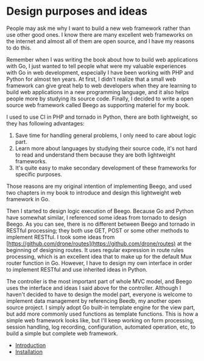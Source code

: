 # Design purposes and ideas

People may ask me why I want to build a new web framework rather than use other good ones. I know there are many excellent web frameworks on the internet and almost all of them are open source, and I have my reasons to do this.

Remember when I was writing the book about how to build web applications with Go, I just wanted to tell people what were my valuable experiences with Go in web development, especially I have been working with PHP and Python for almost ten years. At first, I didn't realize that a small web framework can give great help to web developers when they are learning to build web applications in a new programming language, and it also helps people more by studying its source code. Finally, I decided to write a open source web framework called Beego as supporting materiel for my book.

I used to use CI in PHP and tornado in Python, there are both lightweight, so they has following advantages:

1. Save time for handling general problems, I only need to care about logic part.
2. Learn more about languages by studying their source code, it's not hard to read and understand them because they are both lightweight frameworks.
3. It's quite easy to make secondary development of these frameworks for specific purposes.

Those reasons are my original intention of implementing Beego, and used two chapters in my book to introduce and design this lightweight web framework in Go.

Then I started to design logic execution of Beego. Because Go and Python have somewhat similar, I referenced some ideas from tornado to design Beego. As you can see, there is no different between Beego and tornado in RESTful processing; they both use GET, POST or some other methods to implement RESTful. I took some ideas from [https://github.com/drone/routes](https://github.com/drone/routes) at the beginning of designing routes. It uses regular expression in route rules processing, which is an excellent idea that to make up for the default Mux router function in Go. However, I have to design my own interface in order to implement RESTful and use inherited ideas in Python.

The controller is the most important part of whole MVC model, and Beego uses the interface and ideas I said above for the controller. Although I haven't decided to have to design the model part, everyone is welcome to implement data management by referencing Beedb, my another open source project. I simply adopt Go built-in template engine for the view part, but add more commonly used functions as template functions. This is how a simple web framework looks like, but I'll keep working on form processing, session handling, log recording, configuration, automated operation, etc, to build a simple but complete web framework.

- [Introduction](README.md)
- [Installation](Install.md)
